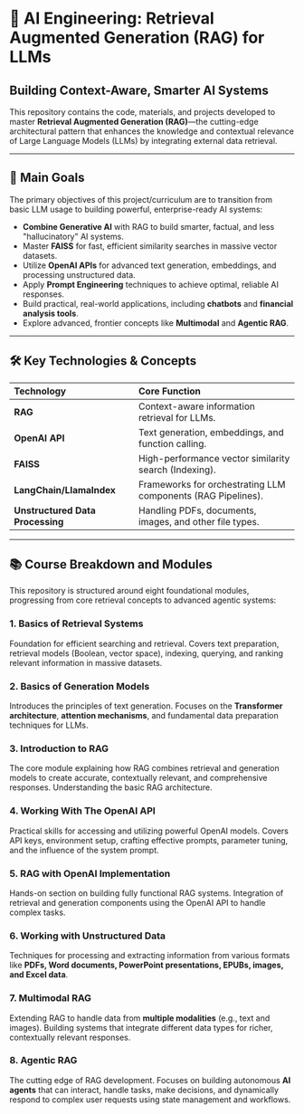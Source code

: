# 🚀 AI Engineering: Retrieval Augmented Generation (RAG) for LLMs

## Building Context-Aware, Smarter AI Systems

This repository contains the code, materials, and projects developed to master **Retrieval Augmented Generation (RAG)**—the cutting-edge architectural pattern that enhances the knowledge and contextual relevance of Large Language Models (LLMs) by integrating external data retrieval.

---

## 🎯 Main Goals

The primary objectives of this project/curriculum are to transition from basic LLM usage to building powerful, enterprise-ready AI systems:

* **Combine Generative AI** with RAG to build smarter, factual, and less "hallucinatory" AI systems.
* Master **FAISS** for fast, efficient similarity searches in massive vector datasets.
* Utilize **OpenAI APIs** for advanced text generation, embeddings, and processing unstructured data.
* Apply **Prompt Engineering** techniques to achieve optimal, reliable AI responses.
* Build practical, real-world applications, including **chatbots** and **financial analysis tools**.
* Explore advanced, frontier concepts like **Multimodal** and **Agentic RAG**.

---

## 🛠️ Key Technologies & Concepts

| Technology | Core Function |
| :--- | :--- |
| **RAG** | Context-aware information retrieval for LLMs. |
| **OpenAI API** | Text generation, embeddings, and function calling. |
| **FAISS** | High-performance vector similarity search (Indexing). |
| **LangChain/LlamaIndex** | Frameworks for orchestrating LLM components (RAG Pipelines). |
| **Unstructured Data Processing** | Handling PDFs, documents, images, and other file types. |

---

## 📚 Course Breakdown and Modules

This repository is structured around eight foundational modules, progressing from core retrieval concepts to advanced agentic systems:

### 1. Basics of Retrieval Systems
Foundation for efficient searching and retrieval. Covers text preparation, retrieval models (Boolean, vector space), indexing, querying, and ranking relevant information in massive datasets.

### 2. Basics of Generation Models
Introduces the principles of text generation. Focuses on the **Transformer architecture**, **attention mechanisms**, and fundamental data preparation techniques for LLMs.

### 3. Introduction to RAG
The core module explaining how RAG combines retrieval and generation models to create accurate, contextually relevant, and comprehensive responses. Understanding the basic RAG architecture.

### 4. Working With The OpenAI API
Practical skills for accessing and utilizing powerful OpenAI models. Covers API keys, environment setup, crafting effective prompts, parameter tuning, and the influence of the system prompt.

### 5. RAG with OpenAI Implementation
Hands-on section on building fully functional RAG systems. Integration of retrieval and generation components using the OpenAI API to handle complex tasks.

### 6. Working with Unstructured Data
Techniques for processing and extracting information from various formats like **PDFs, Word documents, PowerPoint presentations, EPUBs, images, and Excel data**.

### 7. Multimodal RAG
Extending RAG to handle data from **multiple modalities** (e.g., text and images). Building systems that integrate different data types for richer, contextually relevant responses.

### 8. Agentic RAG
The cutting edge of RAG development. Focuses on building autonomous **AI agents** that can interact, handle tasks, make decisions, and dynamically respond to complex user requests using state management and workflows.
